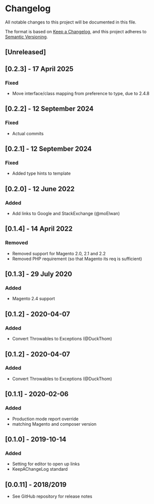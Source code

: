 # Changelog
All notable changes to this project will be documented in this file.

The format is based on [Keep a Changelog](https://keepachangelog.com/en/1.0.0/),
and this project adheres to [Semantic Versioning](https://semver.org/spec/v2.0.0.html).

## [Unreleased]

## [0.2.3] - 17 April 2025
### Fixed
- Move interface/class mapping from preference to type, due to 2.4.8

## [0.2.2] - 12 September 2024
### Fixed
- Actual commits

## [0.2.1] - 12 September 2024
### Fixed
- Added type hints to template

## [0.2.0] - 12 June 2022
### Added
- Add links to Google and StackExchange (@moElwan)

## [0.1.4] - 14 April 2022
### Removed
- Removed support for Magento 2.0, 2.1 and 2.2
- Removed PHP requirement (so that Magento its req is sufficient)

## [0.1.3] - 29 July 2020
### Added
- Magento 2.4 support

## [0.1.2] - 2020-04-07
### Added
- Convert Throwables to Exceptions (@DuckThom)
## [0.1.2] - 2020-04-07
### Added
- Convert Throwables to Exceptions (@DuckThom)

## [0.1.1] - 2020-02-06
### Added
- Production mode report override
- matching Magento and composer version


## [0.1.0] - 2019-10-14
### Added
- Setting for editor to open up links
- KeepAChangeLog standard

## [0.0.11] - 2018/2019
- See GitHub repository for release notes
